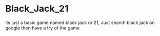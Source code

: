 # Black_Jack_21
its just a basic game named black jack or 21, Just search black jack on google then have a try of the game
